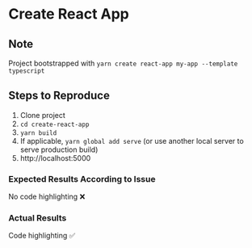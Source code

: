 # Create React App

## Note

Project bootstrapped with `yarn create react-app my-app --template typescript`

## Steps to Reproduce

1. Clone project
2. `cd create-react-app`
3. `yarn build`
4. If applicable, `yarn global add serve` (or use another local server to serve production build)
5. http://localhost:5000

### Expected Results According to Issue

No code highlighting ❌

### Actual Results

Code highlighting ✅
